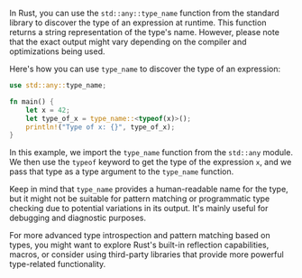 In Rust, you can use the `std::any::type_name` function from the standard library to discover the type of an expression at runtime. This function returns a string representation of the type's name. However, please note that the exact output might vary depending on the compiler and optimizations being used.

Here's how you can use `type_name` to discover the type of an expression:

```rust
use std::any::type_name;

fn main() {
    let x = 42;
    let type_of_x = type_name::<typeof(x)>();
    println!("Type of x: {}", type_of_x);
}
```

In this example, we import the `type_name` function from the `std::any` module. We then use the `typeof` keyword to get the type of the expression `x`, and we pass that type as a type argument to the `type_name` function.

Keep in mind that `type_name` provides a human-readable name for the type, but it might not be suitable for pattern matching or programmatic type checking due to potential variations in its output. It's mainly useful for debugging and diagnostic purposes.

For more advanced type introspection and pattern matching based on types, you might want to explore Rust's built-in reflection capabilities, macros, or consider using third-party libraries that provide more powerful type-related functionality.

